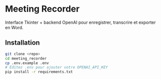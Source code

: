 # Meeting Recorder

Interface Tkinter + backend OpenAI pour enregistrer, transcrire et exporter en Word.

## Installation

```bash
git clone <repo>
cd meeting_recorder
cp .env.example .env
# Éditez .env pour ajouter votre OPENAI_API_KEY
pip install -r requirements.txt
